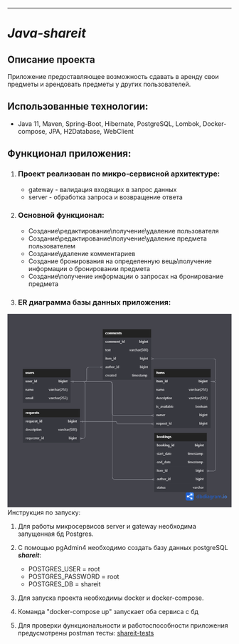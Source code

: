 ---

# *Java-shareit*

Описание проекта
-
Приложение предоставляющее возможность сдавать в аренду свои предметы и арендовать предметы у других пользователей.

Использованные технологии:
-

- Java 11, Maven, Spring-Boot, Hibernate, PostgreSQL, Lombok, Docker-compose, JPA, H2Database, WebClient

Функционал приложения:
-

1. ### Проект реализован по микро-сервисной архитектуре:
    * gateway - валидация входящих в запрос данных
    * server - обработка запроса и возвращение ответа

2. ### Основной функционал:

    * Создание\редактирование\получение\удаление пользователя
    * Создание\редактирование\получение\удаление предмета пользователем
    * Cоздание\удаление комментариев
    * Создание бронирования на определенную вещь\получение информации о бронировании предмета
    * Cоздание\получение информации о запросах на бронирование предмета

3. ### ER диаграмма базы данных приложения:
![ER_diagram_for_shareit](/assets/images/shareit-ER-diagramm.png)
Инструкция по запуску:

1. Для работы микросервисов server и gateway необходима запущенная бд Postgres. 
2. С помощью pgAdmin4 необходимо создать базу данных postgreSQL _**shareit**_:
   * POSTGRES_USER = root
   * POSTGRES_PASSWORD = root
   * POSTGRES_DB = shareit

2. Для запуска проекта необходимы docker и docker-compose.
3. Команда "docker-compose up" запускает оба сервиса с бд
4. Для проверки функциональности и работоспособности приложения предусмотрены postman тесты:
   [shareit-tests](https://github.com/RomanLuperkal/java-shareit/blob/main/postman/ShareIt-test.json)  